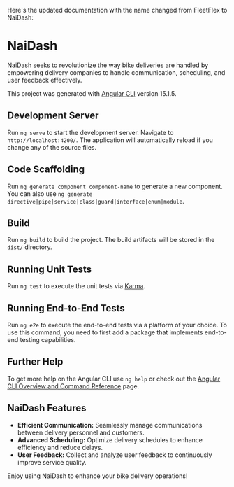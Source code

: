 Here's the updated documentation with the name changed from FleetFlex to NaiDash:

# NaiDash

NaiDash seeks to revolutionize the way bike deliveries are handled by empowering delivery companies to handle communication, scheduling, and user feedback effectively.

This project was generated with [Angular CLI](https://github.com/angular/angular-cli) version 15.1.5.

## Development Server

Run `ng serve` to start the development server. Navigate to `http://localhost:4200/`. The application will automatically reload if you change any of the source files.

## Code Scaffolding

Run `ng generate component component-name` to generate a new component. You can also use `ng generate directive|pipe|service|class|guard|interface|enum|module`.

## Build

Run `ng build` to build the project. The build artifacts will be stored in the `dist/` directory.

## Running Unit Tests

Run `ng test` to execute the unit tests via [Karma](https://karma-runner.github.io).

## Running End-to-End Tests

Run `ng e2e` to execute the end-to-end tests via a platform of your choice. To use this command, you need to first add a package that implements end-to-end testing capabilities.

## Further Help

To get more help on the Angular CLI use `ng help` or check out the [Angular CLI Overview and Command Reference](https://angular.io/cli) page.

## NaiDash Features

- **Efficient Communication:** Seamlessly manage communications between delivery personnel and customers.
- **Advanced Scheduling:** Optimize delivery schedules to enhance efficiency and reduce delays.
- **User Feedback:** Collect and analyze user feedback to continuously improve service quality.

Enjoy using NaiDash to enhance your bike delivery operations!